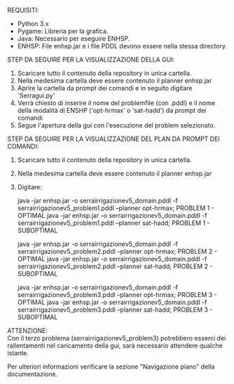 REQUISITI:
- Python 3.x
- Pygame: Libreria per la grafica.
- Java: Necessario per eseguire ENHSP.
- ENHSP: File enhsp.jar e i file PDDL devono essere nella stessa directory.


STEP DA SEGUIRE PER LA VISUALIZZAZIONE DELLA GUI: 
1. Scaricare tutto il contenuto della repository in unica cartella.
2. Nella medesima cartella deve essere contenuto il planner enhsp.jar
3. Aprire la cartella da prompt dei comandi e in seguito digitare 'Serragui.py'
4. Verrà chiesto di inserire il nome del problemfile (con .pddl) e il nome della modalità di ENSHP ('opt-hrmax' o 'sat-hadd') da prompt dei comandi
5. Segue l'apertura della gui con l'esecuzione del problem selezionato.

STEP DA SEGUIRE PER LA VISUALIZZAZIONE DEL PLAN DA PROMPT DEI COMANDI: 
1. Scaricare tutto il contenuto della repository in unica cartella.
2. Nella medesima cartella deve essere contenuto il planner enhsp.jar
3. Digitare:
   
     java -jar enhsp.jar -o serrairrigazionev5_domain.pddl -f serrairrigazionev5_problem1.pddl –planner opt-hrmax; PROBLEM 1 - OPTIMAL
     java -jar enhsp.jar -o serrairrigazionev5_domain.pddl -f serrairrigazionev5_problem1.pddl –planner sat-hadd; PROBLEM 1 - SUBOPTIMAL

     java -jar enhsp.jar -o serrairrigazionev5_domain.pddl -f serrairrigazionev5_problem2.pddl –planner opt-hrmax; PROBLEM 2 - OPTIMAL
     java -jar enhsp.jar -o serrairrigazionev5_domain.pddl -f serrairrigazionev5_problem2.pddl –planner sat-hadd; PROBLEM 2 - SUBOPTIMAL

     java -jar enhsp.jar -o serrairrigazionev5_domain.pddl -f serrairrigazionev5_problem3.pddl –planner opt-hrmax; PROBLEM 3 - OPTIMAL
     java -jar enhsp.jar -o serrairrigazionev5_domain.pddl -f serrairrigazionev5_problem3.pddl –planner sat-hadd; PROBLEM 3 - SUBOPTIMAL


ATTENZIONE:    
Con il terzo problema (serrairrigazionev5_problem3) potrebbero esserci dei rallentamenti nel caricamento della gui, sarà necessario attendere qualche istante.

Per ulteriori informazioni verificare la sezione "Navigazione piano" della documentazione.
